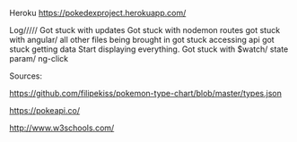 
Heroku
https://pokedexproject.herokuapp.com/





Log/////
Got stuck with updates
Got stuck with nodemon routes
got stuck with angular/ all other files being brought in
got stuck accessing api
got stuck getting data
Start displaying everything. 
Got stuck with $watch/ state param/ ng-click


Sources:

https://github.com/filipekiss/pokemon-type-chart/blob/master/types.json

https://pokeapi.co/

http://www.w3schools.com/
